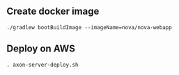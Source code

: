 ## Create docker image

```shell
./gradlew bootBuildImage --imageName=nova/nova-webapp
```

## Deploy on AWS 
```shell
. axon-server-deploy.sh
```
